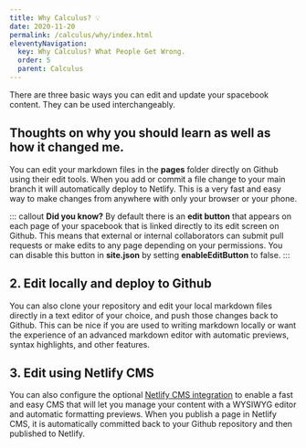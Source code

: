 ```yaml
---
title: Why Calculus? 💡 
date: 2020-11-20
permalink: /calculus/why/index.html
eleventyNavigation:
  key: Why Calculus? What People Get Wrong.
  order: 5
  parent: Calculus
---
```

There are three basic ways you can edit and update your spacebook content. They can be used interchangeably. 

## Thoughts on why you should learn as well as how it changed me. 

You can edit your markdown files in the **pages** folder directly on Github using their edit tools. When you add or commit a file change to your main branch it will automatically deploy to Netlify. This is a very fast and easy way to make changes from anywhere with only your browser or your phone.  

::: callout
**Did you know?** By default there is an **edit button** that appears on each page of your spacebook that is linked directly to its edit screen on Github. This means that external or internal collaborators can submit pull requests or make edits to any page depending on your permissions. You can disable this button in **site.json** by setting **enableEditButton** to false.
:::

## 2. Edit locally and deploy to Github

You can also clone your repository and edit your local markdown files directly in a text editor of your choice, and push those changes back to Github. This can be nice if you are used to writing markdown locally or want the experience of an advanced markdown editor with automatic previews, syntax highlights, and other features.

## 3. Edit using Netlify CMS

You can also configure the optional [Netlify CMS integration](/netlifycms) to enable a fast and easy CMS that will let you manage your content with a WYSIWYG editor and automatic formatting previews. When you publish a page in Netlify CMS, it is automatically committed back to your Github repository and then published to Netlify.
